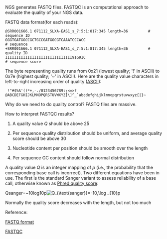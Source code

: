 NGS generates FASTQ files. FASTQC is an computational approach to evaluate the quality of your NGS data.

FASTQ data format(for each reads):

```
@SRR001666.1 071112_SLXA-EAS1_s_7:5:1:817:345 length=36			# sequence ID
GGGTGATGGCCGCTGCCGATGGCGTCAAATCCCACC												# sequence
+SRR001666.1 071112_SLXA-EAS1_s_7:5:1:817:345 length=36			# quality ID
IIIIIIIIIIIIIIIIIIIIIIIIIIIIII9IG9IC												# sequence score
```

The byte representing quality runs from 0x21 (lowest quality; '!' in ASCII) to 0x7e (highest quality; '~' in ASCII). Here are the quality value characters in left-to-right increasing order of quality ([ASCII](https://en.wikipedia.org/wiki/ASCII)):

```
 !"#$%&'()*+,-./0123456789:;<=>?@ABCDEFGHIJKLMNOPQRSTUVWXYZ[\]^_`abcdefghijklmnopqrstuvwxyz{|}~
```

Why do we need to do quality control? FASTQ files are massive.

How to interpret FASTQC results?

1. A quality value *Q* should be above 25 

2. Per sequence quality distribution should be uniform, and average quality score should be above 30

3. Nucleotide content per position should be smooth over the length
4. Per sequence GC content should follow normal distribution

A quality value *Q* is an integer mapping of *p* (i.e., the probability that the corresponding base call is incorrect). Two different equations have been in use. The first is the standard Sanger variant to assess reliability of a base call, otherwise known as [Phred quality score](https://en.wikipedia.org/wiki/Phred_quality_score):

Qsanger=−10log10⁡p![Q_{\text{sanger}}=-10\,\log _{10}p](https://wikimedia.org/api/rest_v1/media/math/render/svg/d35e9473c8fb52974f7f37c6bd66852e2e276da3)

Normally the quality score decreases with the length, but not too much



Reference:

[FASTQ format](https://en.wikipedia.org/wiki/FASTQ_format)

[FASTQC](https://www.bioinformatics.babraham.ac.uk/projects/fastqc/)